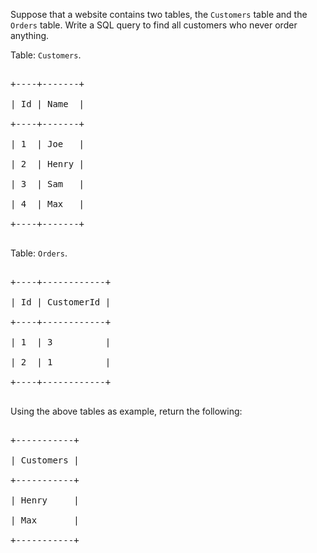 Suppose that a website contains two tables, the `` Customers `` table and the `` Orders `` table. Write a SQL query to find all customers who never order anything.

Table: `` Customers ``.

<pre>
+----+-------+
| Id | Name  |
+----+-------+
| 1  | Joe   |
| 2  | Henry |
| 3  | Sam   |
| 4  | Max   |
+----+-------+
</pre>

Table: `` Orders ``.

<pre>
+----+------------+
| Id | CustomerId |
+----+------------+
| 1  | 3          |
| 2  | 1          |
+----+------------+
</pre>

Using the above tables as example, return the following:

<pre>
+-----------+
| Customers |
+-----------+
| Henry     |
| Max       |
+-----------+
</pre>